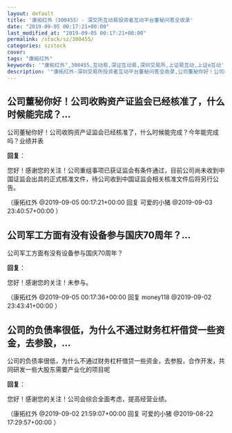 ```yaml
---
layout: default
title: '康拓红外（300455）- 深交所互动易投资者互动平台董秘问答全收录'
date: "2019-09-05 00:17:21+00:00"
last_modified_at: "2019-09-05 00:17:21+00:00"
permalink: /stock/sz/300455/
categories: szstock
cover: 
tags: "康拓红外"
keywords: '"康拓红外",300455,互动易,深证互动易,深圳交易所,上证易互动,上证e互动'
description: '"康拓红外-深圳交易所投资者互动平台董秘问答全收录,公司董秘你好！公司收购资产证监会已经核准了，什么时候能完成？今年能完成吗？业绩并表"'
---
```


## 公司董秘你好！公司收购资产证监会已经核准了，什么时候能完成？...

公司董秘你好！公司收购资产证监会已经核准了，什么时候能完成？今年能完成吗？业绩并表

**回复**：

您好！感谢您的关注！公司重组事项已获证监会有条件通过，目前公司尚未收到中国证监会出具的正式核准文件，待公司收到中国证监会相关核准文件后将另行公告。 

（康拓红外  @2019-09-05 00:17:21+00:00 回复 可爱的小猪  @2019-09-03 23:40:57+00:00 ）

## 公司军工方面有没有设备参与国庆70周年？...

公司军工方面有没有设备参与国庆70周年？

**回复**：

您好！感谢您的关注！未参与。 

（康拓红外  @2019-09-05 00:17:36+00:00 回复 money118  @2019-09-02 23:43:41+00:00 ）

## 公司的负债率很低，为什么不通过财务杠杆借贷一些资金，去参股，...

公司的负债率很低，为什么不通过财务杠杆借贷一些资金，去参股，合作开发，共同研发一些大股东需要产业化的项目呢

**回复**：

您好！感谢您的关注！公司会综合全面考虑，提高经营业绩。 

（康拓红外  @2019-09-02 21:59:07+00:00 回复 可爱的小猪  @2019-08-22 17:29:57+00:00 ）

